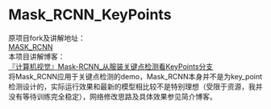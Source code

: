 # Mask_RCNN_KeyPoints
原项目fork及讲解地址：<br>
[MASK_RCNN](https://github.com/Hellcatzm/Mask_RCNN)<br>
本项目讲解博客：<br>
[『计算机视觉』Mask-RCNN_从服装关键点检测看KeyPoints分支](https://www.cnblogs.com/hellcat/p/10105465.html)<br>
将Mask_RCNN应用于关键点检测的demo，Mask_RCNN本身并不是为key_point检测设计的，实际运行效果和最新的模型相比较不是特别理想（受限于资源，我并没有等待训练完全稳定），网络修改思路及具体效果参见简介博客。<br>

